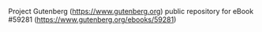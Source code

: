 Project Gutenberg (https://www.gutenberg.org) public repository for
eBook #59281 (https://www.gutenberg.org/ebooks/59281)
